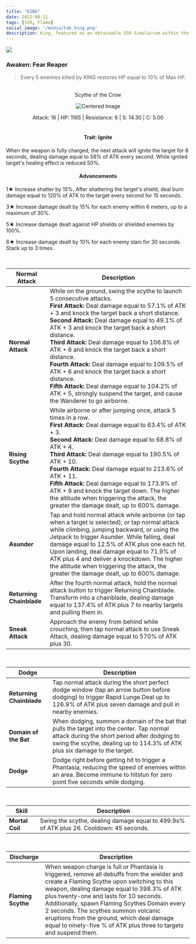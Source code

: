 ```yaml
---
title: "KING"
date: 2022-08-11
tags: [SSR, Flame]
social_image: '/media/tab_king.png'
description: King, featured as an obtainable SSR Simulacrum within the simulacrum system, associated with the weapon Scythe of the Crow.
---
```

![](https://i.postimg.cc/8zswgkJ6/Simulacrum-KING-Awaken.webp)

### Awaken:  Fear Reaper
> Every 5 enemies killed by KING restores HP equal to 10% of Max HP.

</br>

<center>
Scythe of the Crow
</center>
<p align="center">
<img src="https://i.postimg.cc/rsWtcbGx/Icon-Weapon-Scythe-of-the-Crow.webp" alt="Centered Image">
</p>
<center>
Attack: 16 | HP: 1165 | Resistance: 6 | S: 14.30 | C: 5.00
</center>

</br>

<h4 style="text-align: center;">Trait: Ignite</h4>

When the weapon is fully charged, the next attack will ignite the target for 8 seconds, dealing damage equal to 58% of ATK every second. While ignited target's healing effect is reduced 50%.



<h4 style="text-align: center;"> Advancements </h4>


1★ Increase shatter by 15%. After shattering the target's shield, deal burn damage equal to 120% of ATK to the target every second for 15 seconds.

3★ Increase damage dealt by 15% for each enemy within 6 meters, up to a maximum of 30%.

5★ Increase damage dealt against HP shields or shielded enemies by 100%.

6★ Increase damage dealt by 10% for each enemy slain for 30 seconds. Stack up to 3 times.


</br>


| Normal Attack | Description |
| --- | --- |
| **Normal Attack** | While on the ground, swing the scythe to launch 5 consecutive attacks. </br> **First Attack:** Deal damage equal to 57.1% of ATK + 3 and knock the target back a short distance. </br> **Second Attack:** Deal damage equal to 49.1% of ATK + 3 and knock the target back a short distance. </br> **Third Attack:** Deal damage equal to 106.8% of ATK + 6 and knock the target back a short distance. </br> **Fourth Attack:** Deal damage equal to 109.5% of ATK + 6 and knock the target back a short distance. </br> **Fifth Attack:** Deal damage equal to 104.2% of ATK + 5, strongly suspend the target, and cause the Wanderer to go airborne. |
| **Rising Scythe** | While airborne or after jumping once, attack 5 times in a row. </br> **First Attack:** Deal damage equal to 63.4% of ATK + 3. </br> **Second Attack:** Deal damage equal to 68.8% of ATK + 4. </br> **Third Attack:** Deal damage equal to 190.5% of ATK + 10. </br> **Fourth Attack:** Deal damage equal to 213.6% of ATK + 11. </br> **Fifth Attack:** Deal damage equal to 173.9% of ATK + 9 and knock the target down. The higher the altitude when triggering the attack, the greater the damage dealt, up to 600% damage. |
| **Asunder** | Tap and hold normal attack while airborne (or tap when a target is selected), or tap normal attack while climbing, jumping backward, or using the Jetpack to trigger Asunder. While falling, deal damage equal to 12.5% of ATK plus one each hit. Upon landing, deal damage equal to 71.9% of ATK plus 4 and deliver a knockdown. The higher the altitude when triggering the attack, the greater the damage dealt, up to 600% damage. |
| **Returning Chainblade** | After the fourth normal attack, hold the normal attack button to trigger Returning Chainblade. Transform into a chainblade, dealing damage equal to 137.4% of ATK plus 7 to nearby targets and pulling them in.
| **Sneak Attack** | Approach the enemy from behind while crouching, then tap normal attack to use Sneak Attack, dealing damage equal to 570% of ATK plus 30. |

</br>

| Dodge | Description |
| --- | --- |
| **Returning Chainblade** | Tap normal attack during the short perfect dodge window (tap an arrow button before dodging) to trigger Rapid Lunge.Deal up to 126.9% of ATK plus seven damage and pull in nearby enemies.
| **Domain of the Bat** | When dodging, summon a domain of the bat that pulls the target into the center. Tap normal attack during the short period after dodging to swing the scythe, dealing up to 114.3% of ATK plus six damage to the target.
| **Dodge** | Dodge right before getting hit to trigger a Phantasia, reducing the speed of enemies within an area. Become immune to hitstun for zero point five seconds while dodging. |

</br>

| Skill | Description |
| --- | --- |
| **Mortal Coil** | Swing the scythe, dealing damage equal to 499.9s% of ATK plus 26. Cooldown: 45 seconds.|

</br>

| Discharge | Description |
| --- | --- |
| **Flaming Scythe** | When weapon charge is full or Phantasia is triggered, remove all debuffs from the wielder and create a Flaming Scythe upon switching to this weapon, dealing damage equal to 398.3% of ATK plus twenty-one and lasts for 10 seconds. Additionally, spawn Flaming Scythes Domain every 2 seconds. The scythes summon volcanic eruptions from the ground, which deal damage equal to ninety-five % of ATK plus three to targets and suspend them. |


